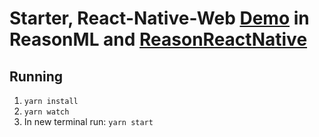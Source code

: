 # Starter, React-Native-Web [Demo](https://codesandbox.io/s/q4qymyp2l6) in ReasonML and [ReasonReactNative](https://github.com/reasonml-community/reason-react-native)

## Running

1. `yarn install`
2. `yarn watch`
3. In new terminal run: `yarn start`